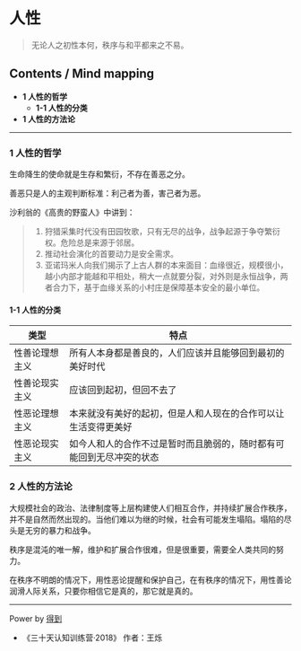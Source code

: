 # 人性
> 无论人之初性本何，秩序与和平都来之不易。

## Contents / Mind mapping
- **1 人性的哲学**
  - **1-1 人性的分类**
- **1 人性的方法论**

---

### 1 人性的哲学

生命降生的使命就是生存和繁衍，不存在善恶之分。

善恶只是人的主观判断标准：利己者为善，害己者为恶。

沙利翁的《高贵的野蛮人》中讲到：

> 1. 狩猎采集时代没有田园牧歌，只有无尽的战争，战争起源于争夺繁衍权。危险总是来源于邻居。  
> 2. 推动社会演化的首要动力是安全需求。  
> 3. 亚诺玛米人向我们揭示了上古人群的本来面目：血缘很近，规模很小，越小内部才能越和平相处，稍大一点就要分裂，对外则是永恒战争，两者合力下，基于血缘关系的小村庄是保障基本安全的最小单位。

#### 1-1 人性的分类

|类型|特点|
| -- | -- |
|性善论理想主义|所有人本身都是善良的，人们应该并且能够回到最初的美好时代|
|性善论现实主义|应该回到起初，但回不去了|
|性恶论理想主义|本来就没有美好的起初，但是人和人现在的合作可以让生活变得更美好|
|性恶论现实主义|如今人和人的合作不过是暂时而且脆弱的，随时都有可能回到无尽冲突的状态|



### 2 人性的方法论

大规模社会的政治、法律制度等上层构建使人们相互合作，并持续扩展合作秩序，并不是自然而然出现的。当他们难以为继的时候，社会有可能发生塌陷。塌陷的尽头是无穷的暴力和战争。

秩序是混沌的唯一解，维护和扩展合作很难，但是很重要，需要全人类共同的努力。

在秩序不明朗的情况下，用性恶论提醒和保护自己，在有秩序的情况下，用性善论润滑人际关系，只要你相信它是真的，那它就是真的。



---
Power by [得到](https://igetget.com)
- 《三十天认知训练营·2018》 作者：王烁
